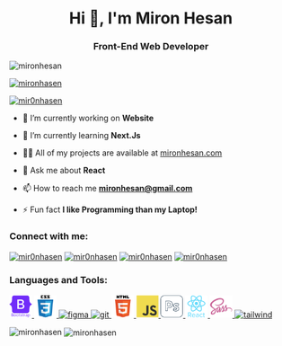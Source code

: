 <h1 align="center">Hi 👋, I'm Miron Hesan</h1>
<h3 align="center">Front-End Web Developer</h3>

<p align="left"> <img src="https://komarev.com/ghpvc/?username=mironhasen&label=Profile%20views&color=0e75b6&style=flat" alt="mironhesan" /> </p>

<p align="left"> <a href="https://github.com/ryo-ma/github-profile-trophy"><img src="https://github-profile-trophy.vercel.app/?username=mironhasen" alt="mironhasen" /></a> </p>

<p align="left"> <a href="https://twitter.com/mir0nhasen" target="blank"><img src="https://img.shields.io/twitter/follow/mir0nhasen?logo=twitter&style=for-the-badge" alt="mir0nhasen" /></a> </p>

- 🔭 I’m currently working on **Website**

- 🌱 I’m currently learning **Next.Js**

- 👨‍💻 All of my projects are available at [mironhesan.com](mironhesan.com)

- 💬 Ask me about **React**

- 📫 How to reach me **mironhesan@gmail.com**

- ⚡ Fun fact **I like Programming than my Laptop!**

<h3 align="left">Connect with me:</h3>
<p align="left">
<a href="https://twitter.com/mironhesan" target="blank"><img align="center" src="https://raw.githubusercontent.com/rahuldkjain/github-profile-readme-generator/master/src/images/icons/Social/twitter.svg" alt="mir0nhasen" height="30" width="40" /></a>
<a href="https://fb.com/mironhesan" target="blank"><img align="center" src="https://raw.githubusercontent.com/rahuldkjain/github-profile-readme-generator/master/src/images/icons/Social/facebook.svg" alt="mir0nhasen" height="30" width="40" /></a>
<a href="https://instagram.com/mironhesan" target="blank"><img align="center" src="https://raw.githubusercontent.com/rahuldkjain/github-profile-readme-generator/master/src/images/icons/Social/instagram.svg" alt="mir0nhasen" height="30" width="40" /></a>
<a href="https://www.youtube.com/c/mironhesan" target="blank"><img align="center" src="https://raw.githubusercontent.com/rahuldkjain/github-profile-readme-generator/master/src/images/icons/Social/youtube.svg" alt="mir0nhasen" height="30" width="40" /></a>
</p>

<h3 align="left">Languages and Tools:</h3>
<p align="left"> <a href="https://getbootstrap.com" target="_blank" rel="noreferrer"> <img src="https://raw.githubusercontent.com/devicons/devicon/master/icons/bootstrap/bootstrap-plain-wordmark.svg" alt="bootstrap" width="40" height="40"/> </a> <a href="https://www.w3schools.com/css/" target="_blank" rel="noreferrer"> <img src="https://raw.githubusercontent.com/devicons/devicon/master/icons/css3/css3-original-wordmark.svg" alt="css3" width="40" height="40"/> </a> <a href="https://www.figma.com/" target="_blank" rel="noreferrer"> <img src="https://www.vectorlogo.zone/logos/figma/figma-icon.svg" alt="figma" width="40" height="40"/> </a> <a href="https://git-scm.com/" target="_blank" rel="noreferrer"> <img src="https://www.vectorlogo.zone/logos/git-scm/git-scm-icon.svg" alt="git" width="40" height="40"/> </a> <a href="https://www.w3.org/html/" target="_blank" rel="noreferrer"> <img src="https://raw.githubusercontent.com/devicons/devicon/master/icons/html5/html5-original-wordmark.svg" alt="html5" width="40" height="40"/> </a> <a href="https://developer.mozilla.org/en-US/docs/Web/JavaScript" target="_blank" rel="noreferrer"> <img src="https://raw.githubusercontent.com/devicons/devicon/master/icons/javascript/javascript-original.svg" alt="javascript" width="40" height="40"/> </a> <a href="https://www.photoshop.com/en" target="_blank" rel="noreferrer"> <img src="https://raw.githubusercontent.com/devicons/devicon/master/icons/photoshop/photoshop-line.svg" alt="photoshop" width="40" height="40"/> </a> <a href="https://reactjs.org/" target="_blank" rel="noreferrer"> <img src="https://raw.githubusercontent.com/devicons/devicon/master/icons/react/react-original-wordmark.svg" alt="react" width="40" height="40"/> </a> <a href="https://sass-lang.com" target="_blank" rel="noreferrer"> <img src="https://raw.githubusercontent.com/devicons/devicon/master/icons/sass/sass-original.svg" alt="sass" width="40" height="40"/> </a> <a href="https://tailwindcss.com/" target="_blank" rel="noreferrer"> <img src="https://www.vectorlogo.zone/logos/tailwindcss/tailwindcss-icon.svg" alt="tailwind" width="40" height="40"/> </a> </p>

<p><img align="left" src="https://github-readme-stats.vercel.app/api/top-langs?username=mironhasen&show_icons=true&locale=en&layout=compact" alt="mironhasen" /></p>

<p>&nbsp;<img align="center" src="https://github-readme-stats.vercel.app/api?username=mironhasen&show_icons=true&locale=en" alt="mironhasen" /></p>
